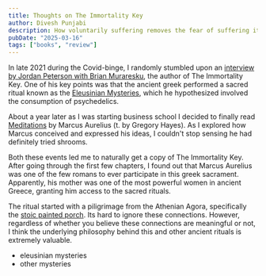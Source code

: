 ```yaml
---
title: Thoughts on The Immortality Key
author: Divesh Punjabi
description: How voluntarily suffering removes the fear of suffering itself
pubDate: "2025-03-16"
tags: ["books", "review"]
---
```

In late 2021 during the Covid-binge, I randomly stumbled upon an [interview by Jordan Peterson with Brian Muraresku](https://www.youtube.com/watch?v=7c-bWymbT04), the author of The Immortality Key. One of his key points was that the ancient greek performed a sacred ritual known as the [Eleusinian Mysteries](https://en.wikipedia.org/wiki/Eleusinian_Mysteries), which he hypothesized involved the consumption of psychedelics.

About a year later as I was starting business school I decided to finally read [Meditations](https://www.amazon.com/Meditations-New-Translation-Marcus-Aurelius/dp/0812968255) by Marcus Aurelius (t. by Gregory Hayes). As I explored how Marcus conceived and expressed his ideas, I couldn't stop sensing he had definitely tried shrooms.

Both these events led me to naturally get a copy of The Immortality Key. After going through the first few chapters, I found out that Marcus Aurelius was one of the few romans to ever participate in this greek sacrament. Apparently, his mother was one of the most powerful women in ancient Greece, granting him access to the sacred rituals.

The ritual started with a piligrimage from the Athenian Agora, specifically the [stoic painted porch](https://en.wikipedia.org/wiki/Stoa_Poikile). Its hard to ignore these connections. However, regardless of whether you believe these connections are meaningful or not, I think the underlying philosophy behind this and other ancient rituals is extremely valuable.

- eleusinian mysteries
- other mysteries
